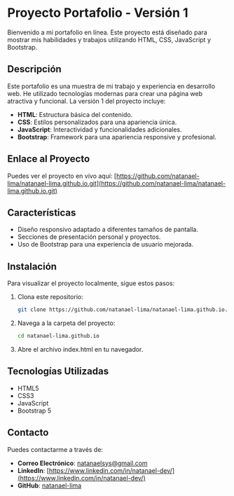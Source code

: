 # Proyecto Portafolio - Versión 1

Bienvenido a mi portafolio en línea. Este proyecto está diseñado para mostrar mis habilidades y trabajos utilizando HTML, CSS, JavaScript y Bootstrap.

## Descripción

Este portafolio es una muestra de mi trabajo y experiencia en desarrollo web. He utilizado tecnologías modernas para crear una página web atractiva y funcional. La versión 1 del proyecto incluye:

- **HTML**: Estructura básica del contenido.
- **CSS**: Estilos personalizados para una apariencia única.
- **JavaScript**: Interactividad y funcionalidades adicionales.
- **Bootstrap**: Framework para una apariencia responsive y profesional.

## Enlace al Proyecto

Puedes ver el proyecto en vivo aquí: [https://github.com/natanael-lima/natanael-lima.github.io.git](https://github.com/natanael-lima/natanael-lima.github.io.git)

## Características

- Diseño responsivo adaptado a diferentes tamaños de pantalla.
- Secciones de presentación personal y proyectos.
- Uso de Bootstrap para una experiencia de usuario mejorada.

## Instalación

Para visualizar el proyecto localmente, sigue estos pasos:

1. Clona este repositorio:
   ```bash
   git clone https://github.com/natanael-lima/natanael-lima.github.io.git
2. Navega a la carpeta del proyecto:
   ```bash
   cd natanael-lima.github.io
3. Abre el archivo index.html en tu navegador.

## Tecnologías Utilizadas
- HTML5
- CSS3
- JavaScript
- Bootstrap 5

## Contacto

Puedes contactarme a través de:

- **Correo Electrónico**: [natanaelsys@gmail.com](mailto:natanaelsys@gmail.com)
- **LinkedIn**: [https://www.linkedin.com/in/natanael-dev/](https://www.linkedin.com/in/natanael-dev/)
- **GitHub**: [natanael-lima](https://github.com/natanael-lima)
